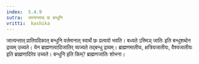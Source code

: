 ```yaml
---
index:  5.4.9
sutra:  जात्यन्ताच् छ बन्धुनि
vritti:  kashika 
---
```


जात्यन्तात् प्रातिपदिकात् बन्धुनि वर्तमानात् स्वार्थे छः प्रत्ययो भवति। बध्यते ऽस्मिञ् जातिः इति बन्धुशब्देन द्रव्यम् उच्यते। येन ब्राह्मणत्वादिजातिर् व्यज्यते तद्बन्धु द्रव्यम्। ब्राह्मणमातीयः, क्षत्रियजातीयः, वैश्यजातीयः इति ब्राह्मणादिरेव उच्यते। बन्धुनि इति किम्? ब्राह्मणजातिः शोभना।

